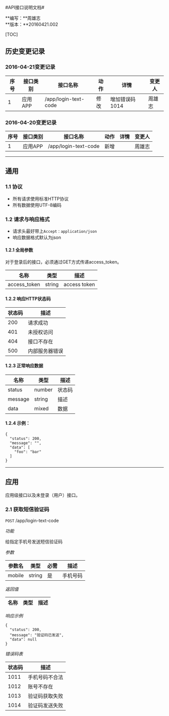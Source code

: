 #API接口说明文档#

**编写：**周雄志  
**版本：**20160421.002

[TOC]

## 历史变更记录

### 2016-04-21变更记录

序号 | 接口类别 | 接口名称 | 动作 | 详情 | 变更人
--- | ------ | ------- | --- | ---- | ----
1   | 应用APP | /app/login-text-code | 修改 | 增加错误码1014 | 周雄志

### 2016-04-20变更记录

序号 | 接口类别 | 接口名称 | 动作 | 详情 | 变更人
--- | ------ | ------- | --- | ---- | ----
1   | 应用APP | /app/login-text-code | 新增 | | 周雄志

***

## 通用

### 1.1 协议
- 所有请求使用标准HTTP协议
- 所有数据使用UTF-8编码

### 1.2 请求与响应格式
- 请求头最好带上`Accept：application/json`
- 响应数据格式默认为json

#### 1.2.1 全局参数
对于登录后的接口，必须通过GET方式传递access_token。

名称          | 类型   | 描述
------------ | ------ | -------
access_token | string | access token

#### 1.2.2 响应HTTP状态码
状态码 | 描述
----- | ------------
200   | 请求成功
401   | 未授权访问
404   | 接口不存在
500   | 内部服务器错误

#### 1.2.3 正常响应数据
名称      | 类型   | 描述
-------- | ------ | -------
status   | number | 状态码
message  | string | 描述
data     | mixed  | 数据

#### 1.2.4 示例：
	{
	  "status": 200,
	  "message": "",
	  "data": [
	  	"foo": "bar"
	  ]
	}

***

## 应用

应用级接口以及未登录（用户）接口。

### 2.1 获取短信验证码
`POST` /app/login-text-code

*功能*

给指定手机号发送短信验证码

*参数*

参数名    | 类型   | 必需 | 描述
-------- | ------ | --- | ---
mobile   | string | 是  | 手机号码

*返回值*

名称      | 类型   | 描述
-------- | ------ | ---

*响应示例*

	{
	  "status": 200,
	  "message": "验证码已发送",
	  "data": null
	}

*错误码表*

状态码 | 描述
----- | ------------
1011  | 手机号码不合法
1012  | 账号不存在
1013  | 验证码获取失败
1014  | 验证码发送失败

